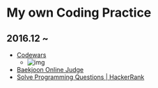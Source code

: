# My own Coding Practice

## 2016.12 ~ 

* [Codewars](https://www.codewars.com/dashboard)  
	- ![img](https://www.codewars.com/users/tkhwang/badges/large)
* [Baekjoon Online Judge](https://www.acmicpc.net/)
* [Solve Programming Questions | HackerRank](https://www.hackerrank.com/domains?h_r=logo)
